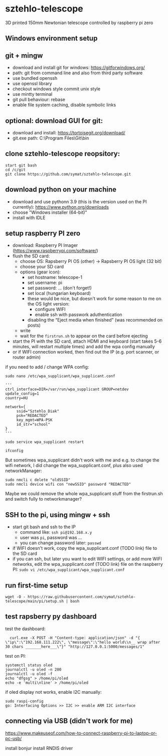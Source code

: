 # sztehlo-telescope
3D printed 150mm Newtonian telescope controlled by raspberry pi zero

## Windows environment setup

## git + mingw
 - download and install git for windows: https://gitforwindows.org/
 - path: git from command line and also from third party software
 - use bundled openssh
 - use openssl library
 - checkout windows style commit unix style
 - use mintty terminal
 - git pull behaviour: rebase
 - enable file system caching, disable symbolic links

## optional: download GUI for git:
 - download and install: https://tortoisegit.org/download/
 - git.exe path: C:\Program Files\Git\bin

## clone sztehlo-telescope reopsitory:
```
start git bash
cd /c/git
git clone https://github.com/symat/sztehlo-telescope.git
```

## download python on your machine
- download and use pythonn 3.9 (this is the version used on the PI currently): https://www.python.org/downloads
 - choose "Windows installer (64-bit)"
 - install with IDLE

## setup raspberry PI zero
 - download: Raspberry PI Imager (https://www.raspberrypi.com/software/)
 - flush the SD card: 
    - choose OS: Rapsberry PI OS (other) -> Rapsberry PI OS light (32 bit)
    - choose your SD card
	- options (gear icon): 
	   - set hostname: telescope-1 
	   - set username: pi
	   - set password: ... (don't forget!)
	   - set local (hungarian keyboard)
	   - these would be nice, but doesn't work for some reason to me on the OS light version:
	      - configure WIFI
	      - enable ssh with passwork aduthentication
       - disabling the “Eject media when finished” (was recommended on posts)
	- write
   - wait for the `firstrun.sh` to appear on the card before ejecting
 - start the PI with the SD card, attach HDMI and keyboard (start takes 5-6 minutes, will restart multiple times) and add the wpa config manually
 - or if WIFI connection worked, then find out the IP (e.g. port scanner, or router admin)
 

if you need to add / change WPA config:
```
sudo nano /etc/wpa_supplicant/wpa_supplicant.conf

'''
ctrl_interface=DIR=/var/run/wpa_supplicant GROUP=netdev
update_config=1
country=HU

network={
     ssid="Sztehlo_Diak"
     psk="REDACTED"
     key_mgmt=WPA-PSK
     id_str="school"
}
'''

sudo service wpa_supplicant restart

ifconfig
```

But sometimes wpa_supplicant didn't work with me and e.g. to change the wifi network, I did change the wpa_supplicant.conf, plus also used networkManager:
```
sudo nmcli c delete "oldSSID"
sudo nmcli device wifi con "newSSID" password "REDACTED"
```
Maybe we could remove the whole wpa_supplicant stuff from the firstrun.sh and switch fully to networkmanager?

## SSH to the pi, using mingw + ssh
 - start git bash and ssh to the IP
   - command like: `ssh pi@192.168.x.y`
   - user was `pi`, password was ...
   - you can change password later: `passwd`
 - if WIFI doesn't work, copy the wpa_supplicant.conf (TODO link) file to the SD card
 - if you can ssh, but later you want to edit WIFI settings, or add more WIFI networks, edit the wpa_supplicant.conf  (TODO link)  file on the raspberry PI: `sudo vi /etc/wpa_supplicant/wpa_supplicant.conf`

 ## run first-time setup
 `wget -O - https://raw.githubusercontent.com/symat/sztehlo-telescope/main/pi/setup.sh | bash`


## test rapsberry py dashboard
test the dashboard:
```
  curl.exe -X POST -H "Content-type: application/json" -d "{ \"ip\":\"192.168.111.222\", \"message\":\"hello world\\n__ wrap after 30 chars _______here___\"}" "http://127.0.0.1:5000/messages/1"
```

test on PI:
```
systemctl status oled
journalctl -u oled -n 200
journalctl -u oled -f
echo "dfgsg" > /home/pi/oled
echo -e 'multi\nline' > /home/pi/oled
```

if oled display not works, enable I2C manually:
```
sudo raspi-config
go: Interfacing Options >> I2C >> enable ARM I2C interface
```


## connecting via USB (didn't work for me)

https://www.makeuseof.com/how-to-connect-raspberry-pi-to-laptop-or-pc-usb/

install bonjur
install RNDIS driver